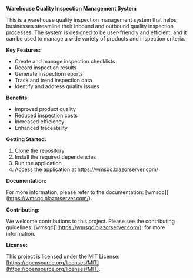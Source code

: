 **Warehouse Quality Inspection Management System**

This is a warehouse quality inspection management system that helps businesses streamline their inbound and outbound quality inspection processes. The system is designed to be user-friendly and efficient, and it can be used to manage a wide variety of products and inspection criteria.

**Key Features:**

* Create and manage inspection checklists
* Record inspection results
* Generate inspection reports
* Track and trend inspection data
* Identify and address quality issues

**Benefits:**

* Improved product quality
* Reduced inspection costs
* Increased efficiency
* Enhanced traceability

**Getting Started:**

1. Clone the repository
2. Install the required dependencies
3. Run the application
4. Access the application at https://wmsqc.blazorserver.com/

**Documentation:**

For more information, please refer to the documentation: [wmsqc]](https://wmsqc.blazorserver.com/).

**Contributing:**

We welcome contributions to this project. Please see the contributing guidelines: [wmsqc]](https://wmsqc.blazorserver.com/). for more information.

**License:**

This project is licensed under the MIT License: [https://opensource.org/licenses/MIT](https://opensource.org/licenses/MIT).